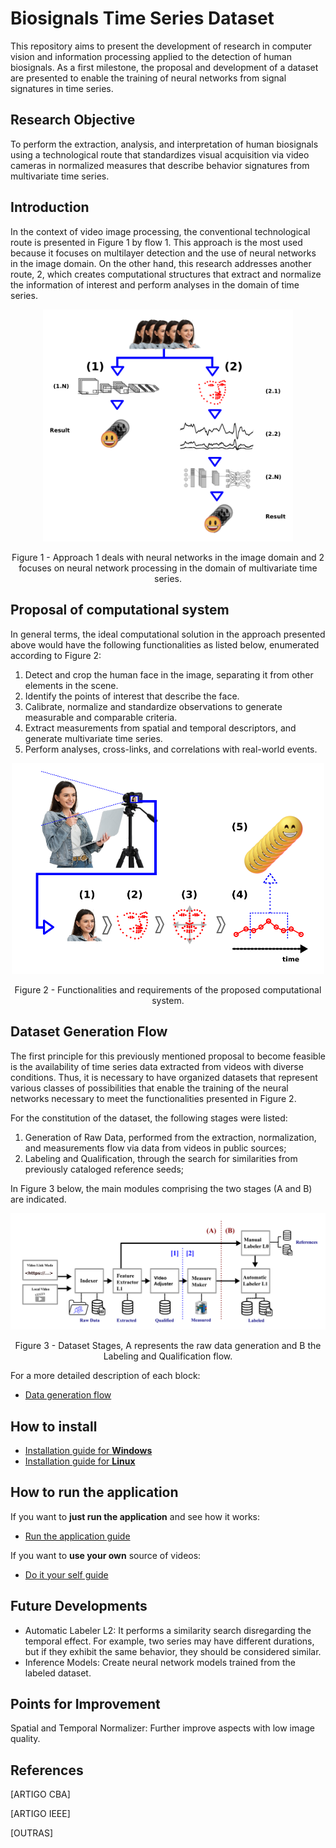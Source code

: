 # Biosignals Time Series Dataset

This repository aims to present the development of research in computer vision and information processing applied to the detection of human biosignals. As a first milestone, the proposal and development of a dataset are presented to enable the training of neural networks from signal signatures in time series.

## Research Objective

To perform the extraction, analysis, and interpretation of human biosignals using a technological route that standardizes visual acquisition via video cameras in normalized measures that describe behavior signatures from multivariate time series.

## Introduction

In the context of video image processing, the conventional technological route is presented in Figure 1 by flow 1. This approach is the most used because it focuses on multilayer detection and the use of neural networks in the image domain. On the other hand, this research addresses another route, 2, which creates computational structures that extract and normalize the information of interest and perform analyses in the domain of time series.

<div align="center">
  <img src="./images/README_imgs/rect7.png" alt="souza94" width="400"/>
  <p>Figure 1 - Approach 1 deals with neural networks in the image domain and 2 focuses on neural network processing in the domain of multivariate time series.</p>
</div>

## Proposal of computational system

In general terms, the ideal computational solution in the approach presented above would have the following functionalities as listed below, enumerated according to Figure 2:

1. Detect and crop the human face in the image, separating it from other elements in the scene.
2. Identify the points of interest that describe the face.
3. Calibrate, normalize and standardize observations to generate measurable and comparable criteria.
4. Extract measurements from spatial and temporal descriptors, and generate multivariate time series.
5. Perform analyses, cross-links, and correlations with real-world events.

<div align="center">
  <img src="./images/README_imgs/rect11.png" alt="souza1" width="500"/>
  <p>Figure 2 - Functionalities and requirements of the proposed computational system.</p>
</div>

## Dataset Generation Flow

The first principle for this previously mentioned proposal to become feasible is the availability of time series data extracted from videos with diverse conditions. Thus, it is necessary to have organized datasets that represent various classes of possibilities that enable the training of the neural networks necessary to meet the functionalities presented in Figure 2.

For the constitution of the dataset, the following stages were listed:

1. Generation of Raw Data, performed from the extraction, normalization, and measurements flow via data from videos in public sources;
2. Labeling and Qualification, through the search for similarities from previously cataloged reference seeds;

In Figure 3 below, the main modules comprising the two stages (A and B) are indicated.

<div align="center">
  <img src="./images/README_imgs/rect13.png" alt="souza2" width="650"/>
  <p>Figure 3 - Dataset Stages, A represents the raw data generation and B the Labeling and Qualification flow.</p>
</div>

For a more detailed description of each block:

- [Data generation flow](./blocks_description.md#Windows)

## How to install

- [Installation guide for **Windows**](./how_to_install.md#windows)
- [Installation guide for **Linux**](./how_to_install.md#linux)

## How to run the application

If you want to **just run the application** and see how it works:

- [Run the application guide](./how_to_use.md#Run/\the\/application/\guide)

If you want to **use your own** source of videos:

- [Do it your self guide](./how_to_use.md#Do/\it\/your/\self/\guide)

## Future Developments

- Automatic Labeler L2: It performs a similarity search disregarding the temporal effect. For example, two series may have different durations, but if they exhibit the same behavior, they should be considered similar.
- Inference Models: Create neural network models trained from the labeled dataset.

## Points for Improvement

Spatial and Temporal Normalizer: Further improve aspects with low image quality.

## References

[ARTIGO CBA]

[ARTIGO IEEE]

[OUTRAS]